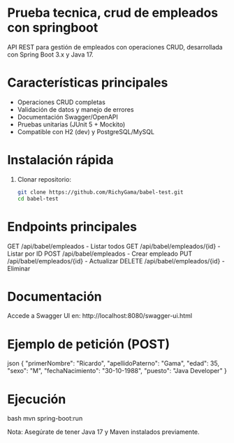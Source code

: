 # Prueba tecnica, crud de empleados con springboot 
API REST para gestión de empleados con operaciones CRUD, desarrollada con Spring Boot 3.x y Java 17.

#  Características principales
- Operaciones CRUD completas
- Validación de datos y manejo de errores
- Documentación Swagger/OpenAPI
- Pruebas unitarias (JUnit 5 + Mockito)
- Compatible con H2 (dev) y PostgreSQL/MySQL

# Instalación rápida
1. Clonar repositorio:
   ```bash
   git clone https://github.com/RichyGama/babel-test.git
   cd babel-test
   
# Endpoints principales
GET /api/babel/empleados - Listar todos
GET /api/babel/empleados/{id}  - Listar por ID
POST /api/babel/empleados - Crear empleado
PUT /api/babel/empleados/{id} - Actualizar
DELETE /api/babel/empleados/{id} - Eliminar

# Documentación
Accede a Swagger UI en:
http://localhost:8080/swagger-ui.html

# Ejemplo de petición (POST)
json
{
  "primerNombre": "Ricardo",
  "apellidoPaterno": "Gama",
  "edad": 35,
  "sexo": "M",
  "fechaNacimiento": "30-10-1988",
  "puesto": "Java Developer"
}

# Ejecución
bash
mvn spring-boot:run

Nota: Asegúrate de tener Java 17 y Maven instalados previamente.

